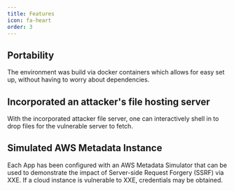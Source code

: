 ```yaml
---
title: Features
icon: fa-heart
order: 3
---
```


## Portability
The environment was build via docker containers which allows for easy set up, without having to worry about dependencies.

## Incorporated an attacker's file hosting server
With the incorporated attacker file server, one can interactively shell in to drop files for the vulnerable server to fetch.

## Simulated AWS Metadata Instance
Each App has been configured with an AWS Metadata Simulator that can be used to demonstrate the impact of Server-side Request Forgery (SSRF) via XXE.
If a cloud instance is vulnerable to XXE, credentials may be obtained.
